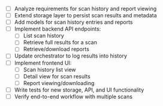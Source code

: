 - [ ] Analyze requirements for scan history and report viewing
- [ ] Extend storage layer to persist scan results and metadata
- [ ] Add models for scan history entries and reports
- [ ] Implement backend API endpoints:
  - [ ] List scan history
  - [ ] Retrieve full results for a scan
  - [ ] Retrieve/download reports
- [ ] Update orchestrator to log results into history
- [ ] Implement frontend UI:
  - [ ] Scan history list view
  - [ ] Detail view for scan results
  - [ ] Report viewing/downloading
- [ ] Write tests for new storage, API, and UI functionality
- [ ] Verify end-to-end workflow with multiple scans
